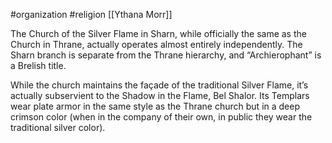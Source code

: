 #organization #religion [[Ythana Morr]]

The Church of the Silver Flame in Sharn, while officially the same as the Church in Thrane, actually operates almost entirely independently. The Sharn branch is separate from the Thrane hierarchy, and “Archierophant” is a Brelish title.

While the church maintains the façade of the traditional Silver Flame, it’s actually subservient to the Shadow in the Flame, Bel Shalor. Its Templars wear plate armor in the same style as the Thrane church but in a deep crimson color (when in the company of their own, in public they wear the traditional silver color).